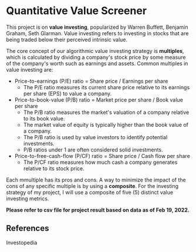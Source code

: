 # Quantitative Value Screener

This project is on **value investing**, popularized by Warren Buffett, Benjamin Graham, Seth Glarman. Value investing refers to investing in stocks that are being traded below their perceived intrinsic value.

The core concept of our algorithmic value investing strategy is **multiples**, which is calculated by dividing a company's stock price by some measure of the company's worth such as earnings and assets. Common multiples in value investing are:
- Price-to-earnings (P/E) ratio = Share price / Earnings per share
    - The P/E ratio measures its current share price relative to its earnings per share (EPS) to value a company.
- Price-to-book-value (P/B) ratio = Market price per share / Book value per share
    - The P/B ratio measures the market's valuation of a company relative to its book value. 
    - The market value of equity is typically higher than the book value of a company. 
    - The P/B ratio is used by value investors to identify potential investments. 
    - P/B ratios under 1 are often considered solid investments.
- Price-to-free-cash-flow (P/CF) ratio = Share price / Cash flow per share
    - The P/CF ratio measures how much cash a company generates relative to its stock price.

Each mmultiple has its pros and cons. A way to minimize the impact of the cons of any specific multiple is by using a **composite**. For the investing strategy of my project, I will use a composite of five (5) distinct value investing metrics.

**Please refer to csv file for project result based on data as of Feb 19, 2022.**

## References
Investopedia
